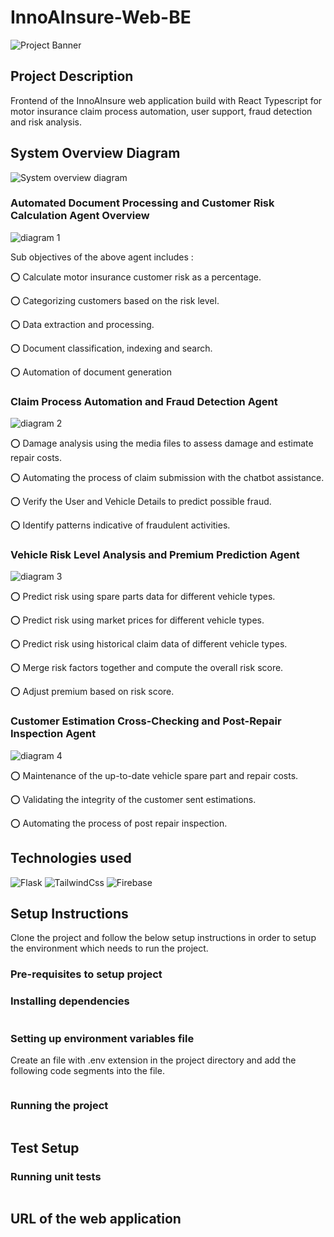# InnoAInsure-Web-BE

![Project Banner](https://github.com/IT21257568/InnoAInsure-Web-FE/blob/8c881c4ef3a5b90de3166125cd3aeb6561f03434/src/assets/InnoAInsure_Web_Application.png)

## Project Description

Frontend of the InnoAInsure web application build with React Typescript for motor insurance claim process automation, user support, fraud detection and risk analysis.

## System Overview Diagram

![System overview diagram](https://github.com/IT21257568/InnoAInsure-Web-FE/blob/8c881c4ef3a5b90de3166125cd3aeb6561f03434/src/assets/system_overview_diagram.png)

### Automated Document Processing and Customer Risk Calculation Agent Overview

![diagram 1](https://github.com/IT21257568/InnoAInsure-Web-FE/blob/8c881c4ef3a5b90de3166125cd3aeb6561f03434/src/assets/IT21258626_system_diagram.png)

Sub objectives of the above agent includes :

⭕ Calculate motor insurance customer risk as a percentage.

⭕ Categorizing customers based on the risk level.

⭕ Data extraction and processing.

⭕ Document classification, indexing and search.

⭕ Automation of document generation

### Claim Process Automation and Fraud Detection Agent

![diagram 2](https://github.com/IT21257568/InnoAInsure-Web-FE/blob/8c881c4ef3a5b90de3166125cd3aeb6561f03434/src/assets/IT21227622_system_overview_diagram.png)

⭕ Damage analysis using the media files to assess damage and estimate repair costs.

⭕ Automating the process of claim submission with the chatbot assistance.

⭕ Verify the User and Vehicle Details to predict possible fraud.

⭕ Identify patterns indicative of fraudulent activities.

### Vehicle Risk Level Analysis and Premium Prediction Agent

![diagram 3](https://github.com/IT21257568/InnoAInsure-Web-FE/blob/8c881c4ef3a5b90de3166125cd3aeb6561f03434/src/assets/IT21259302_system_overview_diagram.png)

⭕ Predict risk using spare parts data for different vehicle types.

⭕ Predict risk using market prices for different vehicle types.

⭕ Predict risk using historical claim data of different vehicle types.

⭕ Merge risk factors together and compute the overall risk score.

⭕ Adjust premium based on risk score.

### Customer Estimation Cross-Checking and Post-Repair Inspection Agent

![diagram 4](https://github.com/IT21257568/InnoAInsure-Web-FE/blob/8c881c4ef3a5b90de3166125cd3aeb6561f03434/src/assets/IT21257568_system_overview_diagram.png)

⭕ Maintenance of the up-to-date vehicle spare part and repair costs.

⭕ Validating the integrity of the customer sent estimations.

⭕ Automating the process of post repair inspection.

## Technologies used

![Flask](https://img.shields.io/badge/ReactJS-374151?style=for-the-badge&logo=react&logoColor=white)
![TailwindCss](https://img.shields.io/badge/TailwindCSS-38B2AC?style=for-the-badge&logo=tailwindcss&logoColor=white)
![Firebase](https://img.shields.io/badge/TYPESCRIPT-fbbf24?style=for-the-badge&logo=TYPESCRIPT&logoColor=white)

## Setup Instructions

Clone the project and follow the below setup instructions in order to setup the environment which needs to run the project.

### Pre-requisites to setup project

### Installing dependencies

```

```

### Setting up environment variables file

Create an file with .env extension in the project directory and add the following code segments into the file.

```

```

### Running the project

```

```

## Test Setup

### Running unit tests

```

```

## URL of the web application
